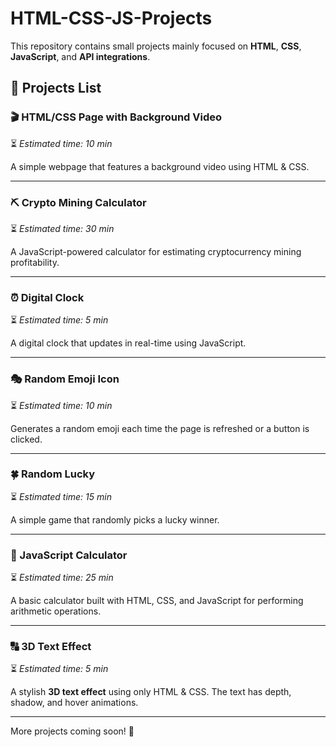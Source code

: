 # HTML-CSS-JS-Projects

This repository contains small projects mainly focused on **HTML**, **CSS**, **JavaScript**, and **API integrations**.

## 📂 Projects List

### 🎬 HTML/CSS Page with Background Video
⏳ *Estimated time: 10 min*

A simple webpage that features a background video using HTML & CSS.

---

### ⛏️ Crypto Mining Calculator
⏳ *Estimated time: 30 min*

A JavaScript-powered calculator for estimating cryptocurrency mining profitability.

---

### ⏰ Digital Clock
⏳ *Estimated time: 5 min*

A digital clock that updates in real-time using JavaScript.

---

### 🎭 Random Emoji Icon
⏳ *Estimated time: 10 min*

Generates a random emoji each time the page is refreshed or a button is clicked.

---

### 🍀 Random Lucky
⏳ *Estimated time: 15 min*

A simple game that randomly picks a lucky winner.

---

### 🧮 JavaScript Calculator
⏳ *Estimated time: 25 min*

A basic calculator built with HTML, CSS, and JavaScript for performing arithmetic operations.

---

### 🔠 3D Text Effect
⏳ *Estimated time: 5 min*

A stylish **3D text effect** using only HTML & CSS. The text has depth, shadow, and hover animations.

---

More projects coming soon! 🚀
